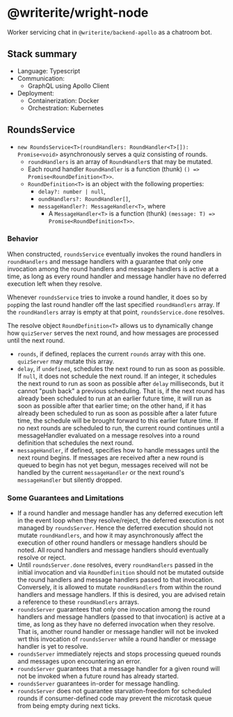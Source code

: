 # @writerite/wright-node

Worker servicing chat in `@writerite/backend-apollo` as a chatroom bot.

## Stack summary

* Language: Typescript
* Communication:
  * GraphQL using Apollo Client
* Deployment:
  * Containerization: Docker
  * Orchestration: Kubernetes

## RoundsService

* `new RoundsService<T>(roundHandlers: RoundHandler<T>[]): Promise<void>` asynchronously serves a quiz consisting of rounds.
  * `roundHandlers` is an array of `RoundHandler`s that may be mutated.
  * Each round handler `RoundHandler` is a function (thunk) `() => Promise<RoundDefinition<T>>`.
  * `RoundDefinition<T>` is an object with the following properties:
    * `delay?: number | null`,
    * `oundHandlers?: RoundHandler[]`,
    * `messageHandler?: MessageHandler<T>`, where
      * A `MessageHandler<T>` is a function (thunk) `(message: T) => Promise<RoundDefinition<T>>`.

### Behavior

When constructed, `roundsService` eventually invokes the round handlers in `roundHandlers` and message handlers with a guarantee that only one invocation among the round handlers and message handlers is active at a time, as long as every round handler and message handler have no deferred execution left when they resolve.

Whenever `roundsService` tries to invoke a round handler, it does so by `pop`ping the last round handler off the last specified `roundHandlers` array. If the `roundHandlers` array is empty at that point, `roundsService.done` resolves.

The resolve object `RoundDefinition<T>` allows us to dynamically change how `quizServer` serves the next round, and how messages are processed until the next round.

* `rounds`, if defined, replaces the current `rounds` array with this one. `quizServer` may mutate this array.
* `delay`, if `undefined`, schedules the next round to run as soon as possible. If `null`, it does not schedule the next round. If an integer, it schedules the next round to run as soon as possible after `delay` milliseconds, but it cannot "push back" a previous scheduling. That is, if the next round has already been scheduled to run at an earlier future time, it will run as soon as possible after that earlier time; on the other hand, if it has already been scheduled to run as soon as possible after a later future time, the schedule will be brought forward to this earlier future time. If no next rounds are scheduled to run, the current round continues until a messageHandler evaluated on a message resolves into a round definition that schedules the next round.
* `messageHandler`, if defined, specifies how to handle messages until the next round begins. If messages are received after a new round is queued to begin has not yet begun, messages received will not be handled by the current `messageHandler` or the next round's `messageHandler` but silently dropped.

### Some Guarantees and Limitations

* If a round handler and message handler has any deferred execution left in the event loop when they resolve/reject, the deferred execution is not managed by `roundsServer`. Hence the deferred execution should not mutate `roundHandlers`, and how it may asynchronously affect the execution of other round handlers or message handlers should be noted. All round handlers and message handlers should eventually resolve or reject.
* Until `roundsServer.done` resolves, every `roundHandlers` passed in the initial invocation and via `RoundDefinition` should not be mutated outside the round handlers and message handlers passed to that invocation. Conversely, it is allowed to mutate `roundHandlers` from within the round handlers and message handlers. If this is desired, you are advised retain a reference to these `roundHandlers` arrays.
* `roundsServer` guarantees that only one invocation among the round handlers and message handlers (passed to that invocation) is active at a time, as long as they have no deferred invocation when they resolve. That is, another round handler or message handler will not be invoked wrt this invocation of `roundsServer` while a round handler or message handler is yet to resolve.
* `roundsServer` immediately rejects and stops processing queued rounds and messages upon encountering an error.
* `roundsServer` guarantees that a message handler for a given round will not be invoked when a future round has already started.
* `roundsServer` guarantees in-order for message handling.
* `roundsServer` does not guarantee starvation-freedom for scheduled rounds if consumer-defined code may prevent the microtask queue from being empty during next ticks.
